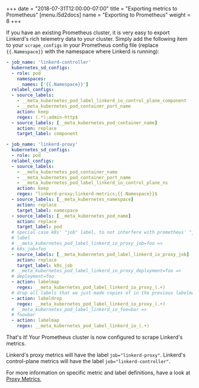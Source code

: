 +++
date = "2018-07-31T12:00:00-07:00"
title = "Exporting metrics to Prometheus"
[menu.l5d2docs]
  name = "Exporting to Prometheus"
  weight = 8
+++

If you have an existing Prometheus cluster, it is very easy to export Linkerd's
rich telemetry data to your cluster.  Simply add the following item to your
`scrape_configs` in your Prometheus config file (replace `{{.Namespace}}` with
the namespace where Linkerd is running):

```yaml
- job_name: 'linkerd-controller'
  kubernetes_sd_configs:
  - role: pod
    namespaces:
      names: ['{{.Namespace}}']
  relabel_configs:
  - source_labels:
    - __meta_kubernetes_pod_label_linkerd_io_control_plane_component
    - __meta_kubernetes_pod_container_port_name
    action: keep
    regex: (.*);admin-http$
  - source_labels: [__meta_kubernetes_pod_container_name]
    action: replace
    target_label: component

- job_name: 'linkerd-proxy'
  kubernetes_sd_configs:
  - role: pod
  relabel_configs:
  - source_labels:
    - __meta_kubernetes_pod_container_name
    - __meta_kubernetes_pod_container_port_name
    - __meta_kubernetes_pod_label_linkerd_io_control_plane_ns
    action: keep
    regex: ^linkerd-proxy;linkerd-metrics;{{.Namespace}}$
  - source_labels: [__meta_kubernetes_namespace]
    action: replace
    target_label: namespace
  - source_labels: [__meta_kubernetes_pod_name]
    action: replace
    target_label: pod
  # special case k8s' "job" label, to not interfere with prometheus' "job"
  # label
  # __meta_kubernetes_pod_label_linkerd_io_proxy_job=foo =>
  # k8s_job=foo
  - source_labels: [__meta_kubernetes_pod_label_linkerd_io_proxy_job]
    action: replace
    target_label: k8s_job
  # __meta_kubernetes_pod_label_linkerd_io_proxy_deployment=foo =>
  # deployment=foo
  - action: labelmap
    regex: __meta_kubernetes_pod_label_linkerd_io_proxy_(.+)
  # drop all labels that we just made copies of in the previous labelmap
  - action: labeldrop
    regex: __meta_kubernetes_pod_label_linkerd_io_proxy_(.+)
  # __meta_kubernetes_pod_label_linkerd_io_foo=bar =>
  # foo=bar
  - action: labelmap
    regex: __meta_kubernetes_pod_label_linkerd_io_(.+)
```

That's it!  Your Prometheus cluster is now configured to scrape Linkerd's
metrics.

Linkerd's proxy metrics will have the label `job="linkerd-proxy"`.  Linkerd's
control-plane metrics will have the label `job="linkerd-controller"`.

For more information on specific metric and label definitions, have a look at
[Proxy Metrics](/proxy-metrics),
